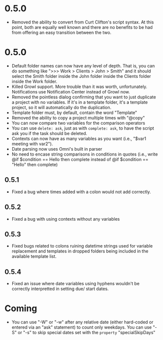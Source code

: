 # 0.5.0
- Removed the ability to convert from Curt Clifton's script syntax. At this point, both are equally well known and there are no benefits to be had from offering an easy transition between the two.
# 0.5.0
- Default folder names can now have any level of depth. That is, you can do something like ">>> Work > Clients > John > Smith" and it should select the Smith folder inside the John folder inside the Clients folder inside the Work folder.
- Killed Growl support. More trouble than it was worth, unfortunately. Notifications use Notification Center instead of Growl now.
- Removed the pointless dialog confirming that you want to just duplicate a project with no variables. If it's in a template folder, it's a template project, so it will automatically do the duplication.
- Template folder must, by default, contain the word "Template"
- Removed the ability to copy a project multiple times with "@copy"
- You can now compare two variables for the comparison operators
- You can use `delete: ask`, just as with `complete: ask`, to have the script ask you if the task should be deleted.
- Contexts can now have as many variables as you want (i.e., "$var1 meeting with var2").
- Date parsing now uses Omni's built in parser
- No need to encase string comparisons in conditions in quotes (i.e., write @if $condition == Hello then complete instead of @if $condition == "Hello" then complete)

## 0.5.1
- Fixed a bug where times added with a colon would not add correctly.

## 0.5.2
- Fixed a bug with using contexts without any variables

## 0.5.3
- Fixed bugs related to colons ruining datetime strings used for variable replacement and templates in dropped folders being included in the available template list.

## 0.5.4
- Fixed an issue where date variables using hyphens wouldn't be correctly interpretted in setting due/ start dates.

# Coming
- You can use "-W" or "-w" after any relative date (either hard-coded or entered via an "ask" statement) to count only weekdays. You can use "-S" or "-s" to skip special dates set with the `property` "specialSkipDays"